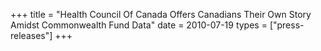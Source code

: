+++
title = "Health Council Of Canada Offers Canadians Their Own Story Amidst Commonwealth Fund Data"
date = 2010-07-19
types = ["press-releases"]
+++
